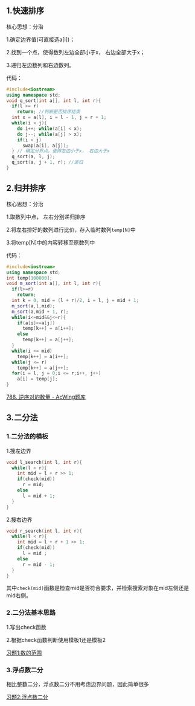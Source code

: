 ## 1.快速排序

核心思想：分治

1.确定边界值(可直接选a[l])；

2.找到一个点，使得数列左边全部小于x， 右边全部大于x；

3.递归左边数列和右边数列。

代码：

```c++
#include<iostream>
using namespace std;
void q_sort(int a[], int l, int r){
  if(l >= r)
    return; //判断是否排序结束
  int x = a[l], i = l - 1, j = r + 1;
  while(i < j){
    do i++; while(a[i] < x);
    do j--; while(a[j] > x);
    if(i < j)
      swap(a[i], a[j]);
  } // 确定分界点，使得左边小于x， 右边大于x
  q_sort(a, l, j);
  q_sort(a, j + 1, r); //递归
}
```



## 2.归并排序

核心思想：分治

1.取数列中点， 左右分别递归排序

2.将左右排好的数列进行比价，存入临时数列`temp[N]`中

3.将temp[N]中的内容转移至原数列中

代码：

```c++
#include<iostream>
using namespace std;
int temp[100000];
void m_sort(int a[], int l, int r){
  if(l>=r)
    return;
  int k = 0, mid = (l + r)/2, i = l, j = mid + 1;
  m_sort(a,l,mid);
  m_sort(a,mid + 1, r);
  while(i<=mid&&j<=r){
    if(a[i]<=a[j])
      temp[k++] = a[i++];
    else
      temp[k++] = a[j++];
  }
  while(i <= mid)
    temp[k++] = a[i++];
  while(j <= r)
    temp[k++] = a[j++];
  for(i = l, j = 0;i <= r;i++, j++)
    a[i] = temp[j];
}
```

[788. 逆序对的数量 - AcWing题库](https://www.acwing.com/problem/content/description/790/)

## 3.二分法

### 1.二分法的模板

1.搜左边界

```c++
void l_search(int l, int r){
  while(l < r){
    int mid = l + r >> 1;
    if(check(mid))
      r = mid;
    else 
      l = mid + 1; 
  }
}
```

2.搜右边界

```c++
void r_search(int l, int r){
  while(l < r){
    int mid = l + r + 1 >> 1;
    if(check(mid))
      l = mid ;
    else
      r = mid - 1;
  }
}
```

其中`check(mid)`函数是检查mid是否符合要求，并检索搜索对象在mid左侧还是mid右侧。

### 2.二分法基本思路

1.写出check函数

2.根据check函数判断使用模板1还是模板2

[习题1:数的范围](https://www.acwing.com/problem/content/description/791/)

### 3.浮点数二分

相比整数二分，浮点数二分不用考虑边界问题，因此简单很多

[习题2:浮点数二分](https://www.acwing.com/problem/content/792/)



